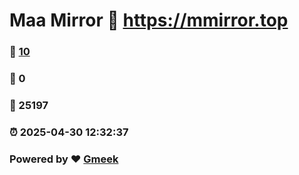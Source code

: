 # Maa Mirror :link: https://mmirror.top 
### :page_facing_up: [10](https://mmirror.top/tag.html) 
### :speech_balloon: 0 
### :hibiscus: 25197 
### :alarm_clock: 2025-04-30 12:32:37 
### Powered by :heart: [Gmeek](https://github.com/Meekdai/Gmeek)
